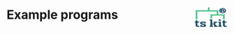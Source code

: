 # Example programs <img align="right" width="73" height="45" src="https://raw.githubusercontent.com/tskit-dev/administrative/main/logos/svg/tskit-rust/Tskit_rust_logo.eps.svg">

